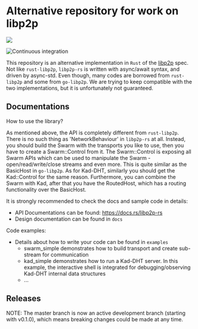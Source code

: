 # Alternative repository for work on libp2p

<a href="http://libp2p.io/"><img src="https://img.shields.io/badge/project-libp2p-yellow.svg?style=flat-square" /></a>

![Continuous integration](https://github.com/netwarps/libp2p-rs/workflows/Continuous%20integration/badge.svg?branch=master)

This repository is an alternative implementation in `Rust` of the [libp2p](https://libp2p.io) spec. Not like `rust-libp2p`, `libp2p-rs` is written with async/await syntax, and driven by async-std. Even though, many codes are borrowed from `rust-libp2p` and some from `go-libp2p`. We are trying to keep compatible with the two implementations, but it is unfortunately not guaranteed.

## Documentations

How to use the library?

As mentioned above, the API is completely different from `rust-libp2p`. There is no such thing as 'NetworkBehaviour' in `libp2p-rs` at all. Instead, you should build the Swarm with the transports you like to use, then you have to create a Swarm::Control from it. The Swarm::Control is exposing all Swarm APIs which can be used to manipulate the Swarm - open/read/write/close streams and even more. This is quite similar as the BasicHost in `go-libp2p`. As for Kad-DHT, similarly you should get the Kad::Control for the same reason. Furthermore, you can combine the Swarm with Kad, after that you have the RoutedHost, which has a routing functionality over the BasicHost.

It is strongly recommended to check the docs and sample code in details:

- API Documentations can be found: https://docs.rs/libp2p-rs
- Design documentation can be found in `docs`

Code examples:

- Details about how to write your code can be found in `examples`
    + swarm_simple demonstrates how to build transport and create sub-stream for communication
    + kad_simple demonstrates how to run a Kad-DHT server. In this example, the interactive shell is integrated for debugging/observing Kad-DHT internal data structures
    + ... 

## Releases

NOTE: The master branch is now an active development branch (starting with v0.1.0), which means breaking changes could be made at any time.  

